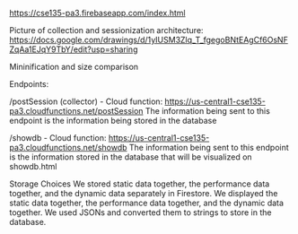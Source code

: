 https://cse135-pa3.firebaseapp.com/index.html

Picture of collection and sessionization architecture:
https://docs.google.com/drawings/d/1yIUSM3Zlq_T_fgegoBNtEAgCf6OsNFZqAa1EJqY9TbY/edit?usp=sharing

Mininification and size comparison

Endpoints:

/postSession (collector) - Cloud function: https://us-central1-cse135-pa3.cloudfunctions.net/postSession The information being sent to this endpoint is the information being stored in the database

/showdb -  Cloud function: https://us-central1-cse135-pa3.cloudfunctions.net/showdb The information being sent to this endpoint is the information stored in the database that will be visualized on showdb.html

Storage Choices
We stored static data together, the performance data together, and the dynamic data separately in Firestore. We displayed the static data together, the performance data together, and the dynamic data together. We used JSONs and converted them to strings to store in the database.
